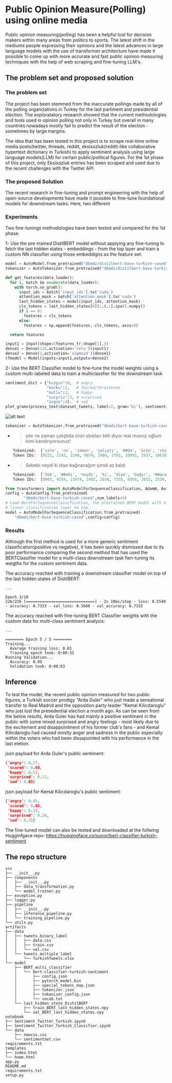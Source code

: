 # Public Opinion Measure(Polling) using online media
Public opinion measuring(polling) has been a helpful tool for decision makers within many areas from politics to sports. The latest shift in the mediums people expressing their opinions and the latest advances in large language models with the use of transformer architecture have made it possible to come up with more accurate and fast public opinion measuring techniques with the help of web scraping and fine-tuning LLM's. 

## The problem set and proposed solution
### The problem set 
The project has been stemmed from the inaccurate pollings made by all of the polling organizations in Turkey for the last parliment and presidential election. The exploratatory research showed that the current methodologies and tools used in opinion polling not only in Turkey but overall in many countries nowadays mostly fail to predict the result of the election - sometimes by large margins. 

The idea that has been tested in this project is to scrape real-time online media posts(twitter, threads, reddit, eksisozluk(reddit-like collaborative hypertext dictionary in Turkish) to apply sentiment analysis using large language models(LLM) for certain public/political figures. 
For the 1st phase of this project, only Eksisozluk entries has been scraped and used due to the recent challenges with the Twitter API.   

### The proposed Solution
The recent research in fine-tuning and prompt engineering with the help of open-source developments have made it possible to fine-tune foundational models for downstream tasks. Here, two different 

### Experiments 
Two fine-tunings methodologies have been tested and compared for the 1st phase. 

1- Use the pre-trained DistilBERT model without applying any fine-tuning to fetch the last hidden states - embeddings - from the top layer and train a custom NN classifier using those embeddigns as the feature set:   

```python
model = AutoModel.from_pretrained("dbmdz/distilbert-base-turkish-cased").to("cuda")
tokenizer = AutoTokenizer.from_pretrained("dbmdz/distilbert-base-turkish-cased")
```
```python
def get_features(data_loader):
  for i, batch in enumerate(data_loader):
    with torch.no_grad():
      input_ids = batch['input_ids'].to('cuda')
      attention_mask = batch['attention_mask'].to('cuda')          
      last_hidden_states = model(input_ids, attention_mask)
      cls_tokens = last_hidden_states[0][:,0,:].cpu().numpy()
      if i == 0:
        features = cls_tokens
      else:
        features = np.append(features, cls_tokens, axis=0)

  return features
```
```python
input1 = Input(shape=(features_tr.shape[1],))
dense1 = Dense(128,activation='relu')(input1)
dense2 = Dense(1,activation='sigmoid')(dense1)
tfmodel = Model(inputs=input1,outputs=dense2)
```

2- Use the BERT Classifier model to fine-tune the model weights using a custom multi-labeled data to train a multiclassfier for the downstream task

```python
sentiment_dict = {"kızgın":0,  # angry
                  "korku":1,   # feared/threatened
                  "mutlu":2,   # happy
                  "surpriz":3, # surprised
                  "üzgün":4}.  # sad
plot_grams(process_text(dataset_tweets, label=2, gram='bi'), sentiment='mutlu')
```
![alt text](/images/bigrams_mutlu.png)

```python
tokenizer = AutoTokenizer.from_pretrained("dbmdz/bert-base-turkish-cased")
```
- > site ne zaman çalıştıda ürün stokları bitti diyor mal mısınız oğlum kimi kandırıyorsunuz!
    ```python
    Tokenized:  ['site', 'ne', 'zaman', 'çalıştı', '##da', 'ürün', 'stok', '##ları', 'bitti', 'diyor', 'mal', 'mısınız', 'oğlum', 'kimi', 'kandır', '##ıyorsunuz', '!']
    Token IDs:  [6521, 2142, 2248, 9879, 1986, 2782, 10992, 2037, 10638, 4022, 2810, 12760, 9747, 7470, 13413, 16566, 5]
    ```
- > Sebebi neydi ki diye bağıracağım şimdi az kaldı
    ```python
    Tokenized:  ['Seb', '##ebi', 'neydi', 'ki', 'diye', 'bağır', '##acağım', 'şimdi', 'az', 'kaldı']
    Token IDs:  [9985, 9254, 21074, 2402, 2636, 7355, 6950, 3653, 2539, 5234]
    ```

```python
from transformers import AutoModelForSequenceClassification, AdamW, AutoConfig
config = AutoConfig.from_pretrained(
        "dbmdz/bert-base-turkish-cased",num_labels=5)
# Load BertForSequenceClassification, the pretrained BERT model with a single
# linear classification layer on top.
model = AutoModelForSequenceClassification.from_pretrained(
    "dbmdz/bert-base-turkish-cased",config=config)
```

### Results
Although the first method is used for a more generic sentiment classification(positive vs negative), it has been qucikly dismissed due to its poor performance comparing the second method that has used the BERTClassifier model for a multi-class downstream task fien-tuning its weigths for the custom sentiment data.


The accuracy reached with training a downstream classifier model on top of the last hidden states of DistilBERT:   
```
...

Epoch 3/10
226/226 [==============================] - 2s 10ms/step - loss: 0.5549 - accuracy: 0.7333 - val_loss: 0.5608 - val_accuracy: 0.7332
```

The accuracy reached with fine-tuning BERT Classifier weights with the custom data for multi-class sentiment analysis:
```
...

======== Epoch 5 / 5 ========
Training...
  Average training loss: 0.01
  Training epoch took: 0:00:32
Running Validation...
  Accuracy: 0.99
  Validation took: 0:00:03
```

## Inference  
To test the model, the recent public opinion measured for two public figures, a Turkish soccer prodigy "Arda Guler" who just made a sensational transfer to Real Madrid and the opposition party leader "Kemal Kilicdaroglu" who just lost the presedential election a month ago. As can be seen from the below results, Arda Guler has had mainly a positive sentiment in the public with some mixed surprised and angry feelings - most likely due to the excitement and disappointment of his former club's fans - and Kemal Kilicdaroglu had caused mostly anger and sadness in the public especially within the voters who had been dissapointed with his performance in the last eletion.       


json payload for Arda Guler's public sentiment:
```json
{'angry': 0.27, 
 'scared': 0.03, 
 'happy': 0.53, 
 'surprised': 0.13, 
 'sad': 0.03}
```

json payload for Kemal Kilicdaroglu's public sentiment:
```json
{'angry': 0.45, 
 'scared': 0.05, 
 'happy': 0.15, 
 'surprised': 0.20, 
 'sad': 0.15}
```

The fine-tuned model can also be tested and downloaded at the follwing Hugginfgace repo:
https://huggingface.co/sunor/bert-classifier-turkish-sentiment

## The repo structure
```
src
├── __init__.py
├── components
│   ├── __init__.py
│   ├── data_transformation.py
│   └── model_trainer.py
├── exception.py
├── logger.py
├── pipeline
│   ├── __init__.py
│   ├── inference_pipeline.py
│   └── training_pipeline.py
└── utils.py
artifacts
├── data
│   ├── tweets_binary_label
│   │   ├── data.csv
│   │   ├── train.csv
│   │   └── val.csv
│   └── tweets_multiple_label
│       └── TurkishTweets.xlsx
└── model
    ├── BERT_multi_classifier
    │   └── bert-classifier-turkish-sentiment
    │       ├── config.json
    │       ├── pytorch_model.bin
    │       ├── special_tokens_map.json
    │       ├── tokenizer.json
    │       ├── tokenizer_config.json
    │       └── vocab.txt
    └── last_hidden_state_DistilBERT
        ├── train_BERT_last_hidden_states.npy
        └── val_BERT_last_hidden_states.npy
notebook
├── Sentiment_Twitter_Turkish.ipynb
├── Sentiment_Twitter_Turkish_Classifier.ipynb
└── data
    ├── newcsv.csv
    └── sentimentSet.csv
requirements.txt
templates
├── index.html
└── home.html
app.py
README.md
requirements.txt
setup.py
 ```   

